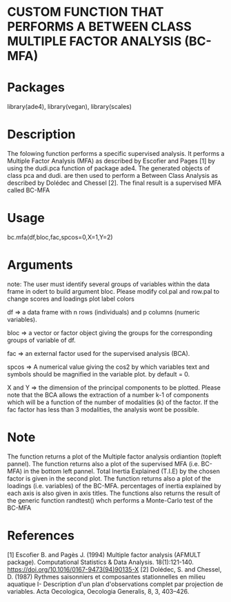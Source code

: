 # CUSTOM FUNCTION THAT PERFORMS A BETWEEN CLASS MULTIPLE FACTOR ANALYSIS (BC-MFA)

# Packages

library(ade4),
library(vegan),
library(scales)

# Description

The folowing function performs a specific supervised analysis. It performs a Multiple Factor Analysis (MFA) as described by Escofier and Pages [1] by using the dudi.pca function of package ade4. The generated objects of class pca and dudi. are then used to perform a Between Class Analysis as described by Dolédec and Chessel [2]. The final result is a supervised MFA called BC-MFA

# Usage

bc.mfa(df,bloc,fac,spcos=0,X=1,Y=2)

# Arguments

note: The user must identify several groups of variables within the data frame in odert to build argument bloc. Please modify col.pal and row.pal to change scores and loadings plot label colors

df => a data frame with n rows (individuals) and p columns (numeric variables).

bloc => a vector or factor object giving the groups for the corresponding groups of variable of df.

fac => an external factor used for the supervised analysis (BCA). 

spcos => A numerical value giving the cos2 by which variables text and symbols should be magnified in the variable plot. by default = 0.

X and Y => the dimension of the principal components to be plotted. Please note that the BCA allows the extraction of a number k-1 of components which will be a function of the number of modalities (k) of the factor. If the fac factor has less than 3 modalities, the analysis wont be possible. 

# Note

The function returns a plot of the Multiple factor analysis ordiantion (topleft pannel). The function returns also a plot of the supervised MFA (i.e. BC-MFA) in the bottom left pannel. Total Inertia Explained (T.I.E) by the chosen factor is given in the second plot. The function returns also a plot of the loadings (i.e. variables) of the BC-MFA. percentages of inertia explained by each axis is also given in axis titles. The functions also returns the result of the generic function randtest() whch performs a Monte-Carlo test of the BC-MFA

# References

[1] Escofier B. and Pagès J. (1994) Multiple factor analysis (AFMULT package). Computational Statistics & Data Analysis. 18(1):121-140. https://doi.org/10.1016/0167-9473(94)90135-X
[2] Dolédec, S. and Chessel, D. (1987) Rythmes saisonniers et composantes stationnelles en milieu aquatique I- Description d'un plan d'observations complet par projection de variables. Acta Oecologica, Oecologia Generalis, 8, 3, 403–426.
